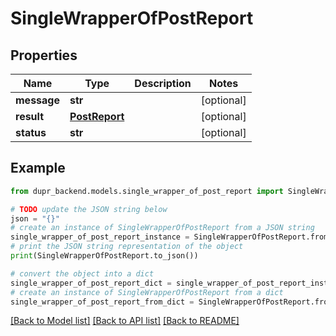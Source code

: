 # SingleWrapperOfPostReport


## Properties

Name | Type | Description | Notes
------------ | ------------- | ------------- | -------------
**message** | **str** |  | [optional] 
**result** | [**PostReport**](PostReport.md) |  | [optional] 
**status** | **str** |  | [optional] 

## Example

```python
from dupr_backend.models.single_wrapper_of_post_report import SingleWrapperOfPostReport

# TODO update the JSON string below
json = "{}"
# create an instance of SingleWrapperOfPostReport from a JSON string
single_wrapper_of_post_report_instance = SingleWrapperOfPostReport.from_json(json)
# print the JSON string representation of the object
print(SingleWrapperOfPostReport.to_json())

# convert the object into a dict
single_wrapper_of_post_report_dict = single_wrapper_of_post_report_instance.to_dict()
# create an instance of SingleWrapperOfPostReport from a dict
single_wrapper_of_post_report_from_dict = SingleWrapperOfPostReport.from_dict(single_wrapper_of_post_report_dict)
```
[[Back to Model list]](../README.md#documentation-for-models) [[Back to API list]](../README.md#documentation-for-api-endpoints) [[Back to README]](../README.md)


